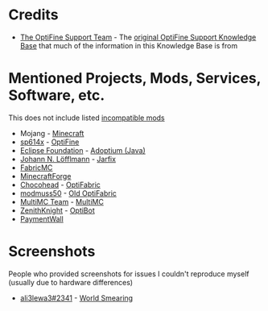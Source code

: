 # Credits 
- [The OptiFine Support Team](https://github.com/Team-OptiFine/) - The [original OptiFine Support Knowledge Base](https://github.com/Team-OptiFine/Support-Knowledge-Base) that much of the information in this Knowledge Base is from 
 
# Mentioned Projects, Mods, Services, Software, etc. 
This does not include listed [incompatible mods](/Incompatible.md)
- Mojang - [Minecraft](https://minecraft.net)
- [sp614x](http://discordapp.com/users/202558206495555585) - [OptiFine](https://optifine.net) 
- [Eclipse Foundation](https://www.eclipse.org/) - [Adoptium (Java)](https://adoptium.net/)
- [Johann N. Löfflmann](https://johann.loefflmann.net/en/index.html) - [Jarfix](https://johann.loefflmann.net/en/software/jarfix/index.html) 
- [FabricMC](https://fabricmc.net/)
- [MinecraftForge](https://files.minecraftforge.net/net/minecraftforge/forge/)
- [Chocohead](https://github.com/Chocohead) - [OptiFabric](https://github.com/Chocohead/OptiFabric) 
- [modmuss50](https://github.com/modmuss50) - [Old OptiFabric](https://github.com/modmuss50/OptiFabric)
- [MultiMC Team](https://www.patreon.com/multimc) - [MultiMC](https://multimc.org/)
- [ZenithKnight](https://github.com/ZenithRogue) - [OptiBot](http://discordapp.com/users/645476324554702863)
- [PaymentWall](https://www.paymentwall.com/)
 
# Screenshots
People who provided screenshots for issues I couldn't reproduce myself (usually due to hardware differences) 
- [ali3lewa3#2341](http://discordapp.com/users/356738342609747969) - [World Smearing](/images/Smearing.png) 